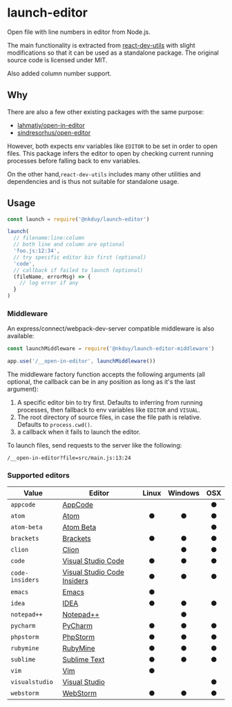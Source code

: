 # launch-editor

Open file with line numbers in editor from Node.js.

The main functionality is extracted from [react-dev-utils](https://github.com/facebookincubator/create-react-app/blob/master/packages/react-dev-utils/launchEditor.js) with slight modifications so that it can be used as a standalone package. The original source code is licensed under MIT.

Also added column number support.

## Why

There are also a few other existing packages with the same purpose:

- [lahmatiy/open-in-editor](https://github.com/lahmatiy/open-in-editor)
- [sindresorhus/open-editor](https://github.com/sindresorhus/open-editor)

However, both expects env variables like `EDITOR` to be set in order to open files. This package infers the editor to open by checking current running processes before falling back to env variables.

On the other hand,`react-dev-utils` includes many other utilities and dependencies and is thus not suitable for standalone usage.

## Usage

``` js
const launch = require('@nkduy/launch-editor')

launch(
  // filename:line:column
  // both line and column are optional
  'foo.js:12:34',
  // try specific editor bin first (optional)
  'code',
  // callback if failed to launch (optional)
  (fileName, errorMsg) => {
    // log error if any
  }
)
```

### Middleware

An express/connect/webpack-dev-server compatible middleware is also available:

``` js
const launchMiddleware = require('@nkduy/launch-editor-middleware')

app.use('/__open-in-editor', launchMiddleware())
```

The middleware factory function accepts the following arguments (all optional, the callback can be in any position as long as it's the last argument):

1. A specific editor bin to try first. Defaults to inferring from running processes, then fallback to env variables like `EDITOR` and `VISUAL`.
2. The root directory of source files, in case the file path is relative. Defaults to `process.cwd()`.
3. a callback when it fails to launch the editor.

To launch files, send requests to the server like the following:

```
/__open-in-editor?file=src/main.js:13:24
```

### Supported editors

| Value | Editor | Linux | Windows | OSX |
|--------|------|:------:|:------:|:------:|
| `appcode` | [AppCode](https://www.jetbrains.com/objc/) |  |  |●|
| `atom` | [Atom](https://atom.io/) |●|●|●|
| `atom-beta` | [Atom Beta](https://atom.io/beta) |  |  |●|
| `brackets` | [Brackets](http://brackets.io/) |●|●|●|
| `clion` | [Clion](https://www.jetbrains.com/clion/) |  |●|●|
| `code` | [Visual Studio Code](https://code.visualstudio.com/) |●|●|●|
| `code-insiders` | [Visual Studio Code Insiders](https://code.visualstudio.com/insiders/) |●|●|●|
| `emacs` | [Emacs](https://www.gnu.org/software/emacs/) |●| | |
| `idea` | [IDEA](https://www.jetbrains.com/idea/) |●|●|●|
| `notepad++` | [Notepad++](https://notepad-plus-plus.org/download/v7.5.4.html) | |●| |
| `pycharm` | [PyCharm](https://www.jetbrains.com/pycharm/) |●|●|●|
| `phpstorm` | [PhpStorm](https://www.jetbrains.com/phpstorm/) |●|●|●|
| `rubymine` | [RubyMine](https://www.jetbrains.com/ruby/) |●|●|●|
| `sublime` | [Sublime Text](https://www.sublimetext.com/) |●|●|●|
| `vim` | [Vim](http://www.vim.org/) |●| | |
| `visualstudio` | [Visual Studio](https://www.visualstudio.com/vs/) | | |●|
| `webstorm` | [WebStorm](https://www.jetbrains.com/webstorm/) |●|●|●|
